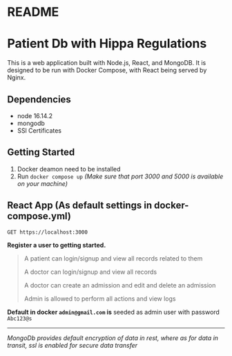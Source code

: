 # README
# Patient Db with Hippa Regulations
This is a web application built with Node.js, React, and MongoDB. It is designed to be run with Docker Compose, with React being served by Nginx.
## Dependencies
- node 16.14.2
- mongodb
- SSl Certificates
## Getting Started
1. Docker deamon need to be installed
2. Run `docker compose up`
*(Make sure that port 3000 and 5000 is available on your machine)*
## React App (As default settings in docker-compose.yml)
`GET https://localhost:3000`

**Register a user to getting started.**
> A patient can login/signup and view all records related to them
>
> A doctor can login/signup and view all records
>
> A doctor can create an admission and edit and delete an admission
>
> Admin is allowed to perform all actions and view logs

**Default in docker `admin@gmail.com` is** seeded as admin user with password `Abc123@s`

***
*MongoDb provides default encryption of data in rest, where as for data in transit, ssl is enabled for secure data transfer*
